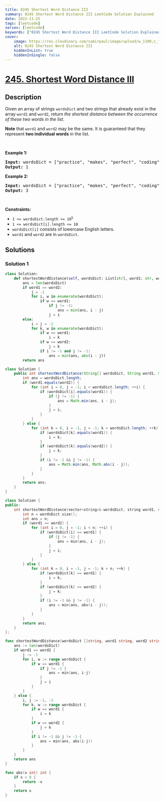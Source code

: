 ```yaml
---
title: 0245 Shortest Word Distance III
summary: 0245 Shortest Word Distance III LeetCode Solution Explained
date: 2022-11-25
tags: [leetcode]
series: [leetcode]
keywords: ["0245 Shortest Word Distance III LeetCode Solution Explained in all languages", "0245 Shortest Word Distance III", "LeetCode", "leetcode solution in Python3 C++ Java Go PHP Ruby Swift TypeScript Rust C# JavaScript C", "GeeksforGeeks", "InterviewBit", "Coding Ninjas", "HackerRank", "HackerEarth", "CodeChef", "TopCoder", "AlgoExpert", "freeCodeCamp", "Codeforces", "GitHub", "AtCoder", "Samir Paul"]
cover:
    image: https://res.cloudinary.com/samirpaul/image/upload/w_1100,c_fit,co_rgb:FFFFFF,l_text:Arial_75_bold:0245 Shortest Word Distance III - Solution Explained/problem-solving.webp
    alt: 0245 Shortest Word Distance III
    hiddenInList: true
    hiddenInSingle: false
---
```



# [245. Shortest Word Distance III](https://leetcode.com/problems/shortest-word-distance-iii)


## Description

<p>Given an array of strings <code>wordsDict</code> and two strings that already exist in the array <code>word1</code> and <code>word2</code>, return <em>the shortest distance between the occurrence of these two words in the list</em>.</p>

<p><strong>Note</strong> that <code>word1</code> and <code>word2</code> may be the same. It is guaranteed that they represent <strong>two individual words</strong> in the list.</p>

<p>&nbsp;</p>
<p><strong class="example">Example 1:</strong></p>
<pre><strong>Input:</strong> wordsDict = ["practice", "makes", "perfect", "coding", "makes"], word1 = "makes", word2 = "coding"
<strong>Output:</strong> 1
</pre><p><strong class="example">Example 2:</strong></p>
<pre><strong>Input:</strong> wordsDict = ["practice", "makes", "perfect", "coding", "makes"], word1 = "makes", word2 = "makes"
<strong>Output:</strong> 3
</pre>
<p>&nbsp;</p>
<p><strong>Constraints:</strong></p>

<ul>
	<li><code>1 &lt;= wordsDict.length &lt;= 10<sup>5</sup></code></li>
	<li><code>1 &lt;= wordsDict[i].length &lt;= 10</code></li>
	<li><code>wordsDict[i]</code> consists of lowercase English letters.</li>
	<li><code>word1</code> and <code>word2</code> are in <code>wordsDict</code>.</li>
</ul>

## Solutions

### Solution 1

<!-- tabs:start -->

```python
class Solution:
    def shortestWordDistance(self, wordsDict: List[str], word1: str, word2: str) -> int:
        ans = len(wordsDict)
        if word1 == word2:
            j = -1
            for i, w in enumerate(wordsDict):
                if w == word1:
                    if j != -1:
                        ans = min(ans, i - j)
                    j = i
        else:
            i = j = -1
            for k, w in enumerate(wordsDict):
                if w == word1:
                    i = k
                if w == word2:
                    j = k
                if i != -1 and j != -1:
                    ans = min(ans, abs(i - j))
        return ans
```

```java
class Solution {
    public int shortestWordDistance(String[] wordsDict, String word1, String word2) {
        int ans = wordsDict.length;
        if (word1.equals(word2)) {
            for (int i = 0, j = -1; i < wordsDict.length; ++i) {
                if (wordsDict[i].equals(word1)) {
                    if (j != -1) {
                        ans = Math.min(ans, i - j);
                    }
                    j = i;
                }
            }
        } else {
            for (int k = 0, i = -1, j = -1; k < wordsDict.length; ++k) {
                if (wordsDict[k].equals(word1)) {
                    i = k;
                }
                if (wordsDict[k].equals(word2)) {
                    j = k;
                }
                if (i != -1 && j != -1) {
                    ans = Math.min(ans, Math.abs(i - j));
                }
            }
        }
        return ans;
    }
}
```

```cpp
class Solution {
public:
    int shortestWordDistance(vector<string>& wordsDict, string word1, string word2) {
        int n = wordsDict.size();
        int ans = n;
        if (word1 == word2) {
            for (int i = 0, j = -1; i < n; ++i) {
                if (wordsDict[i] == word1) {
                    if (j != -1) {
                        ans = min(ans, i - j);
                    }
                    j = i;
                }
            }
        } else {
            for (int k = 0, i = -1, j = -1; k < n; ++k) {
                if (wordsDict[k] == word1) {
                    i = k;
                }
                if (wordsDict[k] == word2) {
                    j = k;
                }
                if (i != -1 && j != -1) {
                    ans = min(ans, abs(i - j));
                }
            }
        }
        return ans;
    }
};
```

```go
func shortestWordDistance(wordsDict []string, word1 string, word2 string) int {
	ans := len(wordsDict)
	if word1 == word2 {
		j := -1
		for i, w := range wordsDict {
			if w == word1 {
				if j != -1 {
					ans = min(ans, i-j)
				}
				j = i
			}
		}
	} else {
		i, j := -1, -1
		for k, w := range wordsDict {
			if w == word1 {
				i = k
			}
			if w == word2 {
				j = k
			}
			if i != -1 && j != -1 {
				ans = min(ans, abs(i-j))
			}
		}
	}
	return ans
}

func abs(x int) int {
	if x < 0 {
		return -x
	}
	return x
}
```

<!-- tabs:end -->

<!-- end -->
